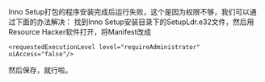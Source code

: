 Inno Setup打包的程序安装完成后运行失败，这个是因为权限不够，我们可以通过下面的办法解决：
  找到Inno Setup安装目录下的SetupLdr.e32文件，然后用Resource Hacker软件打开，将Manifest改成

```
<requestedExecutionLevel level="requireAdministrator"            uiAccess="false"/>
```

然后保存，就行啦。